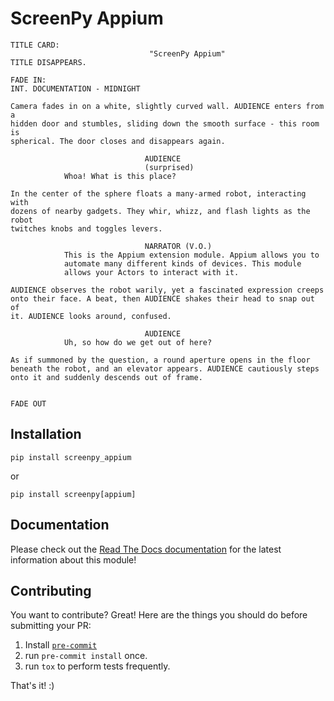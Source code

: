 ScreenPy Appium
===============
```
TITLE CARD:
                               "ScreenPy Appium"
TITLE DISAPPEARS.
                                                                      FADE IN:
INT. DOCUMENTATION - MIDNIGHT

Camera fades in on a white, slightly curved wall. AUDIENCE enters from a
hidden door and stumbles, sliding down the smooth surface - this room is
spherical. The door closes and disappears again.

                              AUDIENCE
                              (surprised)
            Whoa! What is this place?

In the center of the sphere floats a many-armed robot, interacting with
dozens of nearby gadgets. They whir, whizz, and flash lights as the robot
twitches knobs and toggles levers.

                              NARRATOR (V.O.)
            This is the Appium extension module. Appium allows you to
            automate many different kinds of devices. This module
            allows your Actors to interact with it.

AUDIENCE observes the robot warily, yet a fascinated expression creeps
onto their face. A beat, then AUDIENCE shakes their head to snap out of
it. AUDIENCE looks around, confused.

                              AUDIENCE
            Uh, so how do we get out of here?

As if summoned by the question, a round aperture opens in the floor
beneath the robot, and an elevator appears. AUDIENCE cautiously steps
onto it and suddenly descends out of frame.

                                                                      FADE OUT
```


Installation
------------
    pip install screenpy_appium

or

    pip install screenpy[appium]


Documentation
----------
Please check out the [Read The Docs documentation](https://screenpy-docs.readthedocs.io/en/latest/) for the latest information about this module!


Contributing
------------
You want to contribute? Great! Here are the things you should do before submitting your PR:

1. Install [`pre-commit`](https://pre-commit.com/)
1. run `pre-commit install` once.
1. run `tox` to perform tests frequently.

That's it! :)
